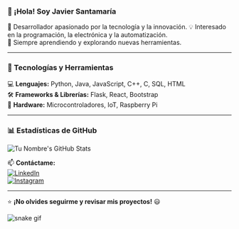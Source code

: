 ### 👋 ¡Hola! Soy Javier Santamaría 

🔧 Desarrollador apasionado por la tecnología y la innovación. 
💡 Interesado en la programación, la electrónica y la automatización.  
🚀 Siempre aprendiendo y explorando nuevas herramientas.  

---

### 🚀 Tecnologías y Herramientas  
💻 **Lenguajes:** Python, Java, JavaScript, C++, C, SQL, HTML  
🛠 **Frameworks & Librerías:** Flask, React, Bootstrap  
🔌 **Hardware:** Microcontroladores, IoT, Raspberry Pi  

---

### 📊 Estadísticas de GitHub  
![Tu Nombre's GitHub Stats](https://github-readme-stats.vercel.app/api?username=javiers2004&show_icons=true&theme=radical)  

📫 **Contáctame:**  
[![LinkedIn](https://img.shields.io/badge/LinkedIn-blue?style=flat&logo=linkedin)](https://www.linkedin.com/in/javier-santamaría-pascual-871597213)  
[![Instagram](https://img.shields.io/badge/Instagram-E4405F?style=flat&logo=instagram&logoColor=white)](https://instagram.com/javier.santamaria_)

---

⭐ **¡No olvides seguirme y revisar mis proyectos!** 😃 

![snake gif](https://github.com/javiers2004/javiers2004/blob/output/github-snake.svg)
